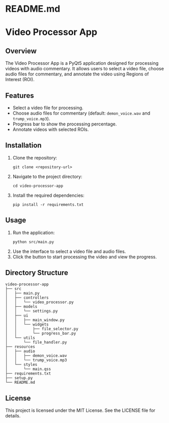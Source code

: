 # README.md

# Video Processor App

## Overview
The Video Processor App is a PyQt5 application designed for processing videos with audio commentary. It allows users to select a video file, choose audio files for commentary, and annotate the video using Regions of Interest (ROI).

## Features
- Select a video file for processing.
- Choose audio files for commentary (default: `demon_voice.wav` and `trump_voice.mp3`).
- Progress bar to show the processing percentage.
- Annotate videos with selected ROIs.

## Installation
1. Clone the repository:
   ```
   git clone <repository-url>
   ```
2. Navigate to the project directory:
   ```
   cd video-processor-app
   ```
3. Install the required dependencies:
   ```
   pip install -r requirements.txt
   ```

## Usage
1. Run the application:
   ```
   python src/main.py
   ```
2. Use the interface to select a video file and audio files.
3. Click the button to start processing the video and view the progress.

## Directory Structure
```
video-processor-app
├── src
│   ├── main.py
│   ├── controllers
│   │   └── video_processor.py
│   ├── models
│   │   └── settings.py
│   ├── ui
│   │   ├── main_window.py
│   │   └── widgets
│   │       ├── file_selector.py
│   │       └── progress_bar.py
│   └── utils
│       └── file_handler.py
├── resources
│   ├── audio
│   │   ├── demon_voice.wav
│   │   └── trump_voice.mp3
│   └── styles
│       └── main.qss
├── requirements.txt
├── setup.py
└── README.md
```

## License
This project is licensed under the MIT License. See the LICENSE file for details.